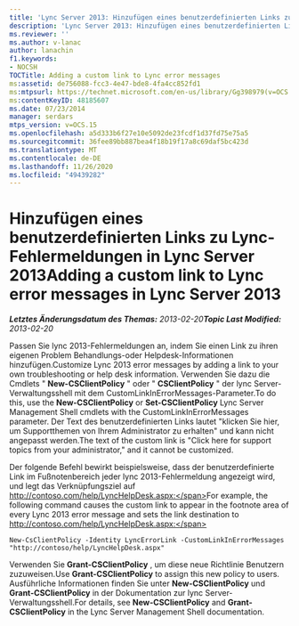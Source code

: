 ```yaml
---
title: 'Lync Server 2013: Hinzufügen eines benutzerdefinierten Links zu Lync-Fehlermeldungen'
description: 'Lync Server 2013: Hinzufügen eines benutzerdefinierten Links zu lync-Fehlermeldungen.'
ms.reviewer: ''
ms.author: v-lanac
author: lanachin
f1.keywords:
- NOCSH
TOCTitle: Adding a custom link to Lync error messages
ms:assetid: de756088-fcc3-4e47-bde8-4fa4cc852fd1
ms:mtpsurl: https://technet.microsoft.com/en-us/library/Gg398979(v=OCS.15)
ms:contentKeyID: 48185607
ms.date: 07/23/2014
manager: serdars
mtps_version: v=OCS.15
ms.openlocfilehash: a5d333b6f27e10e5092de23fcdf1d37fd75e75a5
ms.sourcegitcommit: 36fee89bb887bea4f18b19f17a8c69daf5bc423d
ms.translationtype: MT
ms.contentlocale: de-DE
ms.lasthandoff: 11/26/2020
ms.locfileid: "49439282"
---
```

# <a name="adding-a-custom-link-to-lync-error-messages-in-lync-server-2013"></a><span data-ttu-id="c35a8-103">Hinzufügen eines benutzerdefinierten Links zu Lync-Fehlermeldungen in Lync Server 2013</span><span class="sxs-lookup"><span data-stu-id="c35a8-103">Adding a custom link to Lync error messages in Lync Server 2013</span></span>

<div data-xmlns="http://www.w3.org/1999/xhtml">

<div class="topic" data-xmlns="http://www.w3.org/1999/xhtml" data-msxsl="urn:schemas-microsoft-com:xslt" data-cs="https://msdn.microsoft.com/">

<div data-asp="https://msdn2.microsoft.com/asp">



</div>

<div id="mainSection">

<div id="mainBody"><span data-ttu-id="c35a8-104">

<span> </span></span><span class="sxs-lookup"><span data-stu-id="c35a8-104">

<span> </span></span></span>

<span data-ttu-id="c35a8-105">_**Letztes Änderungsdatum des Themas:** 2013-02-20_</span><span class="sxs-lookup"><span data-stu-id="c35a8-105">_**Topic Last Modified:** 2013-02-20_</span></span>

<span data-ttu-id="c35a8-106">Passen Sie lync 2013-Fehlermeldungen an, indem Sie einen Link zu ihren eigenen Problem Behandlungs-oder Helpdesk-Informationen hinzufügen.</span><span class="sxs-lookup"><span data-stu-id="c35a8-106">Customize Lync 2013 error messages by adding a link to your own troubleshooting or help desk information.</span></span> <span data-ttu-id="c35a8-107">Verwenden Sie dazu die Cmdlets " **New-CSClientPolicy** " oder " **CSClientPolicy** " der lync Server-Verwaltungsshell mit dem CustomLinkInErrorMessages-Parameter.</span><span class="sxs-lookup"><span data-stu-id="c35a8-107">To do this, use the **New-CSClientPolicy** or **Set-CSClientPolicy** Lync Server Management Shell cmdlets with the CustomLinkInErrorMessages parameter.</span></span> <span data-ttu-id="c35a8-108">Der Text des benutzerdefinierten Links lautet "klicken Sie hier, um Supportthemen von Ihrem Administrator zu erhalten" und kann nicht angepasst werden.</span><span class="sxs-lookup"><span data-stu-id="c35a8-108">The text of the custom link is "Click here for support topics from your administrator," and it cannot be customized.</span></span>

<span data-ttu-id="c35a8-109">Der folgende Befehl bewirkt beispielsweise, dass der benutzerdefinierte Link im Fußnotenbereich jeder lync 2013-Fehlermeldung angezeigt wird, und legt das Verknüpfungsziel auf http://contoso.com/help/LyncHelpDesk.aspx:</span><span class="sxs-lookup"><span data-stu-id="c35a8-109">For example, the following command causes the custom link to appear in the footnote area of every Lync 2013 error message and sets the link destination to http://contoso.com/help/LyncHelpDesk.aspx:</span></span>

    New-CsClientPolicy -Identity LyncErrorLink -CustomLinkInErrorMessages "http://contoso/help/LyncHelpDesk.aspx"

<span data-ttu-id="c35a8-110">Verwenden Sie **Grant-CSClientPolicy** , um diese neue Richtlinie Benutzern zuzuweisen.</span><span class="sxs-lookup"><span data-stu-id="c35a8-110">Use **Grant-CSClientPolicy** to assign this new policy to users.</span></span> <span data-ttu-id="c35a8-111">Ausführliche Informationen finden Sie unter **New-CSClientPolicy** und **Grant-CSClientPolicy** in der Dokumentation zur lync Server-Verwaltungsshell.</span><span class="sxs-lookup"><span data-stu-id="c35a8-111">For details, see **New-CSClientPolicy** and **Grant-CSClientPolicy** in the Lync Server Management Shell documentation.</span></span>

<span data-ttu-id="c35a8-112"></div>

<span> </span>

</div>

</div>

</span><span class="sxs-lookup"><span data-stu-id="c35a8-112"></div>

<span> </span>

</div>

</div>

</span></span></div>

